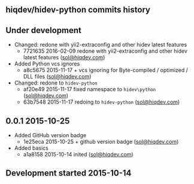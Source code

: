 hiqdev/hidev-python commits history
-----------------------------------

## Under development

- Changed: redone with yii2-extraconfig and other hidev latest features
    - 7721635 2016-02-09 redone with yii2-extraconfig and other hidev latest features (sol@hiqdev.com)
- Added Python vcs ignores
    - a8c5675 2015-11-17 + vcs ignoring for Byte-compiled / optimized / DLL files (sol@hiqdev.com)
- Changed: redone to `hidev-python`
    - af20e49 2015-11-17 fixed namespace to `hidev\python` (sol@hiqdev.com)
    - 63b7548 2015-11-17 redoing to `hidev-python` (sol@hiqdev.com)

## 0.0.1 2015-10-25

- Added GitHub version badge
    - 1e25eca 2015-10-25 + github version badge (sol@hiqdev.com)
- Added basics
    - a1a8158 2015-10-14 inited (sol@hiqdev.com)

## Development started 2015-10-14

